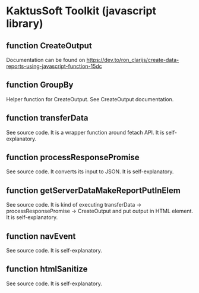 # KaktusSoft Toolkit (javascript library)
## function CreateOutput
Documentation can be found on https://dev.to/ron_clarijs/create-data-reports-using-javascript-function-15dc
## function GroupBy
Helper function for CreateOutput. See CreateOutput documentation.
## function transferData
See source code. It is a wrapper function around fetach API. It is self-explanatory.
## function processResponsePromise
See source code. It converts its input to JSON. It is self-explanatory.
## function getServerDataMakeReportPutInElem
See source code. It is kind of executing transferData -> processResponsePromise -> CreateOutput and put output in HTML element. It is self-explanatory. 
## function navEvent
See source code. It is self-explanatory.
## function htmlSanitize
See source code. It is self-explanatory.
